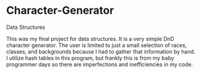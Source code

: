 # Character-Generator

Data Structures


This was my final project for data structures. It is a very simple DnD character generator. 
The user is limited to just a small selection of races, classes, and backgrounds because I had to gather that information by hand.
I utilize hash tables in this program, but frankly this is from my baby programmer days so there are imperfections and inefficiencies in my code.
